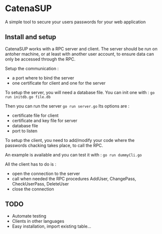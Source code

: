 # CatenaSUP

A simple tool to secure your users passwords for your web application

## Install and setup

CatenaSUP works with a RPC server and client.
The server should be run on antoher machine, or at least with another user account, to ensure data can only be accessed through the RPC.

Setup the communication :
- a port where to bind the server
- one certificate for client and one for the server

To setup the server, you will need a database file.
You can init one with :
`go run initdb.go file.db`

Then you can run the server
`go run server.go`
Its options are :
- certificate file for client
- certificate and key file for server
- database file
- port to listen

To setup the client, you need to add/modify your code where the passwords chacking takes place, to call the RPC.

An example is available and you can test it with :
`go run dummyCli.go`

All the client has to do is :
- open the connection to the server
- call when needed the RPC procedures AddUser, ChangePass, CheckUserPass, DeleteUser
- close the connection

## TODO

- Automate testing
- Clients in other languages
- Easy installation, import existing table...
